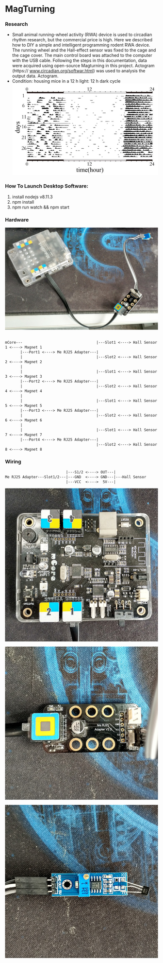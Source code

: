 # MagTurning
### Research
 * Small animal running-wheel activity (RWA) device is used to circadian rhythm research, but the commercial price is high. Here we described how to DIY a simple and intelligent programming rodent RWA device. The running wheel and the Hall-effect sensor was fixed to the cage and the cage cover. The main control board was attached to the computer with the USB cable. Following the steps in this documentation, data were acquired using open-source Magturning in this project. Actogram (https:// www.circadian.org/softwar.html) was used to analysis the output data.
Actogram. 
 * Condition: ﻿housing mice in a 12 h light: 12 h dark cycle
![20221119090704.jpg](https://raw.githubusercontent.com/xeecos/MagTurning/master/images/20221119090704.jpg)

### How To Launch Desktop Software:
1. install nodejs v8.11.3
2. npm install
3. npm run watch && npm start

### Hardware
![1.jpg](https://raw.githubusercontent.com/xeecos/MagTurning/master/images/1.jpg)
```

mCore---                                  |---Slot1 <----> Hall Sensor 1 <----> Magnet 1
       |---Port1 <----> Me RJ25 Adapter---|
       |                                  |---Slot2 <----> Hall Sensor 2 <----> Magnet 2
       |
       |                                  |---Slot1 <----> Hall Sensor 3 <----> Magnet 3
       |---Port2 <----> Me RJ25 Adapter---|
       |                                  |---Slot2 <----> Hall Sensor 4 <----> Magnet 4
       |
       |                                  |---Slot1 <----> Hall Sensor 5 <----> Magnet 5
       |---Port3 <----> Me RJ25 Adapter---|
       |                                  |---Slot2 <----> Hall Sensor 6 <----> Magnet 6
       |
       |                                  |---Slot1 <----> Hall Sensor 7 <----> Magnet 7
       |---Port4 <----> Me RJ25 Adapter---|
                                          |---Slot2 <----> Hall Sensor 8 <----> Magnet 8
```

### Wiring

```
                            |---S1/2 <----> OUT---|
Me RJ25 Adapter---Slot1/2---|---GND  <----> GND---|---Hall Sensor
                            |---VCC  <---->  5V---|
```

![mcore](https://raw.githubusercontent.com/xeecos/MagTurning/master/images/2.jpg)

![rj25 adapter](https://raw.githubusercontent.com/xeecos/MagTurning/master/images/3.jpg)

![hall sensor](https://raw.githubusercontent.com/xeecos/MagTurning/master/images/4.jpg)

